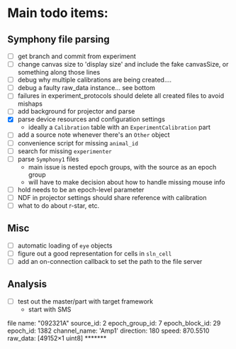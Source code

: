 # Main todo items:
## Symphony file parsing
- [ ] get branch and commit from experiment
- [ ] change canvas size to 'display size' and include the fake canvasSize, or something along those lines
- [ ] debug why multiple calibrations are being created....
- [ ] debug a faulty raw_data instance... see bottom
- [ ] failures in experiment_protocols should delete all created files to avoid mishaps
- [ ] add background for projector and parse
- [x] parse device resources and configuration settings
  - ideally a `Calibration` table with an `ExperimentCalibration` part
- [ ] add a source note whenever there's an `Other` object
- [ ] convenience script for missing `animal_id`
- [ ] search for missing `experimenter`
- [ ] parse `Symphony1` files
  - main issue is nested epoch groups, with the source as an epoch group
  - will have to make decision about how to handle missing mouse info
- [ ] hold needs to be an epoch-level parameter
- [ ] NDF in projector settings should share reference with calibration
- [ ] what to do about r-star, etc.
## Misc
- [ ] automatic loading of `eye` objects
- [ ] figure out a good representation for cells in `sln_cell`
- [ ] add an on-connection callback to set the path to the file server

## Analysis
- [ ] test out the master/part with target framework
  - start with SMS


file name: "092321A"
         source_id: 2
    epoch_group_id: 7
    epoch_block_id: 29
          epoch_id: 1382
      channel_name: 'Amp1'
         direction: 180
             speed: 870.5510
          raw_data: [49152×1 uint8] *******
